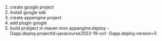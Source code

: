 1. create google project
2. Install google sdk   
3. create appengine project
4. add plugin google
5. build probject in maven
   mvn appengine:deploy -Dapp.deploy.projectId=javacourse2022-19-oct -Dapp.deploy.version=5